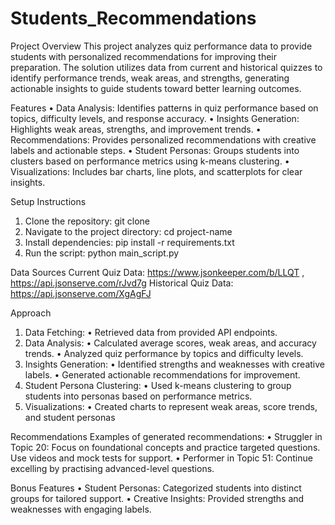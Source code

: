 # Students_Recommendations
Project Overview
This project analyzes quiz performance data to provide students with personalized recommendations for improving their preparation. The solution utilizes data from current and historical quizzes to identify performance trends, weak areas, and strengths, generating actionable insights to guide students toward better learning outcomes.

Features
• Data Analysis: Identifies patterns in quiz performance based on topics, difficulty levels, and response accuracy.
• Insights Generation: Highlights weak areas, strengths, and improvement trends.
• Recommendations: Provides personalized recommendations with creative labels and actionable steps.
• Student Personas: Groups students into clusters based on performance metrics using k-means clustering.
• Visualizations: Includes bar charts, line plots, and scatterplots for clear insights.

Setup Instructions
1) Clone the repository:   git clone <repository-link>
2) Navigate to the project directory:   cd project-name
3) Install dependencies: pip install -r requirements.txt
4) Run the script: python main_script.py

Data Sources
Current Quiz Data: https://www.jsonkeeper.com/b/LLQT ,  https://api.jsonserve.com/rJvd7g 
Historical Quiz Data: https://api.jsonserve.com/XgAgFJ

Approach
1) Data Fetching:
   • Retrieved data from provided API endpoints.
2) Data Analysis:
   • Calculated average scores, weak areas, and accuracy trends.
   • Analyzed quiz performance by topics and difficulty levels.
3) Insights Generation:
   • Identified strengths and weaknesses with creative labels.
   • Generated actionable recommendations for improvement.
4) Student Persona Clustering:
   • Used k-means clustering to group students into personas based on performance metrics.
5) Visualizations:
   • Created charts to represent weak areas, score trends, and student personas

Recommendations
Examples of generated recommendations:
   • Struggler in Topic 20: Focus on foundational concepts and practice targeted questions. Use videos and mock tests for support.
   • Performer in Topic 51: Continue excelling by practising advanced-level questions.

Bonus Features
   • Student Personas: Categorized students into distinct groups for tailored support.
   • Creative Insights: Provided strengths and weaknesses with engaging labels.
